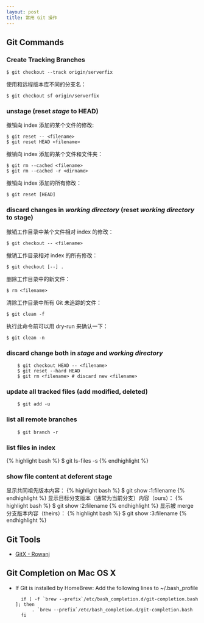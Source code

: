 ```yaml
---
layout: post
title: 常用 Git 操作
---
```


## Git Commands

### Create Tracking Branches

    $ git checkout --track origin/serverfix

使用和远程版本库不同的分支名：

    $ git checkout sf origin/serverfix

### unstage (reset *stage* to HEAD)

撤销向 index 添加的某个文件的修改:

    $ git reset -- <filename>
    $ git reset HEAD <filename>

撤销向 index 添加的某个文件和文件夹：

    $ git rm --cached <filename>
    $ git rm --cached -r <dirname>

撤销向 index 添加的所有修改：

    $ git reset [HEAD]

### discard changes in *working directory* (reset *working directory* to stage)

撤销工作目录中某个文件相对 index 的修改：

    $ git checkout -- <filename>

撤销工作目录相对 index 的所有修改：

    $ git checkout [--] .

删除工作目录中的新文件：

    $ rm <filename>

清除工作目录中所有 Git 未追踪的文件：

    $ git clean -f

执行此命令前可以用 dry-run 来确认一下：

    $ git clean -n

### discard change both in *stage* and *working directory*

        $ git checkout HEAD -- <filename>
        $ git reset --hard HEAD
        $ git rm <filename> # discard new <filename>

### update all tracked files (add modified, deleted)

        $ git add -u

### list all remote branches

        $ git branch -r

### list files in index
{% highlight bash %}
$ git ls-files -s
{% endhighlight %}

### show file content at deferent stage

显示共同祖先版本内容：
{% highlight bash %}
$ git show :1:filename
{% endhighlight %}
显示目标分支版本（通常为当前分支）内容（ours）：
{% highlight bash %}
$ git show :2:filename
{% endhighlight %}
显示被 merge 分支版本内容（theirs）：
{% highlight bash %}
$ git show :3:filename
{% endhighlight %}


Git Tools
---------
+ [GitX - Rowanj](https://github.com/rowanj/gitx)


Git Completion on Mac OS X
--------------------------
+ If Git is installed by HomeBrew:
Add the following lines to ~/.bash_profile

        if [ -f `brew --prefix`/etc/bash_completion.d/git-completion.bash ]; then
            . `brew --prefix`/etc/bash_completion.d/git-completion.bash
        fi
